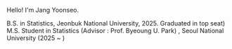 Hello! I'm Jang Yoonseo.

B.S. in Statistics, Jeonbuk National University, 2025. Graduated in top seat)\
M.S. Student in Statistics (Advisor : Prof. Byeoung U. Park) , Seoul National University (2025 ~ )
